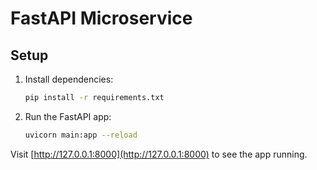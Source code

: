 # FastAPI Microservice

## Setup

1. Install dependencies:
   ```bash
   pip install -r requirements.txt
   ```

2. Run the FastAPI app:
   ```bash
   uvicorn main:app --reload
   ```

Visit [http://127.0.0.1:8000](http://127.0.0.1:8000) to see the app running. 